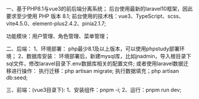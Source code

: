 一、基于PHP8.1与vue3的前后端分离系统；
后台使用最新的laravel10框架，因此要求至少使用 PHP 版本 8.1;
前台使用的技术栈：vue3、TypeScript、scss、vite4.5.0、element-plus2.4.2、pinia2.1.7;

功能模块：用户管理、角色管理、菜单管理；

二、后端：
1、环境部署：
   php最少8.1及以上版本，可以使用phpstudy部署环境；
2、数据库安装：
   环境部署后，新建mysql库，比如jnadmin，导入根目录下sql文件，修改laravel目录下.env数据库相关的配置文件;
   或者使用laravel数据迁移进行操作：
   执行迁移：php artisan migrate;
   执行数据填充；php artisan db:seed;
   
三、前端：(vue3目录下):
1、安装组件：pnpm -i;
2、运行：pnpm run dev;
